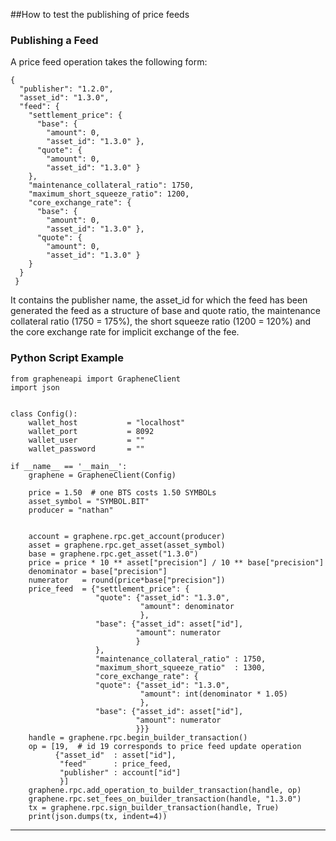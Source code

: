 ##How to test the publishing of price feeds



### Publishing a Feed

A price feed operation takes the following form:

    {
      "publisher": "1.2.0",
      "asset_id": "1.3.0",
      "feed": {
        "settlement_price": {
          "base": {
            "amount": 0,
            "asset_id": "1.3.0" },
          "quote": {
            "amount": 0,
            "asset_id": "1.3.0" }
        },
        "maintenance_collateral_ratio": 1750,
        "maximum_short_squeeze_ratio": 1200,
        "core_exchange_rate": {
          "base": {
            "amount": 0,
            "asset_id": "1.3.0" },
          "quote": {
            "amount": 0,
            "asset_id": "1.3.0" }
        }
      }
     }

It contains the publisher name, the asset_id for which the feed has been generated the feed as a structure of base and quote ratio, the maintenance collateral ratio (1750 = 175%), the short squeeze ratio (1200 = 120%) and the core exchange rate for implicit exchange of the fee.

### Python Script Example

    from grapheneapi import GrapheneClient
    import json


    class Config():
        wallet_host           = "localhost"
        wallet_port           = 8092
        wallet_user           = ""
        wallet_password       = ""

    if __name__ == '__main__':
        graphene = GrapheneClient(Config)

        price = 1.50  # one BTS costs 1.50 SYMBOLs
        asset_symbol = "SYMBOL.BIT"
        producer = "nathan"


        account = graphene.rpc.get_account(producer)
        asset = graphene.rpc.get_asset(asset_symbol)
        base = graphene.rpc.get_asset("1.3.0")
        price = price * 10 ** asset["precision"] / 10 ** base["precision"]
        denominator = base["precision"]
        numerator   = round(price*base["precision"])
        price_feed  = {"settlement_price": {
                       "quote": {"asset_id": "1.3.0",
                                 "amount": denominator
                                 },
                       "base": {"asset_id": asset["id"],
                                "amount": numerator
                                }
                       },
                       "maintenance_collateral_ratio" : 1750,
                       "maximum_short_squeeze_ratio"  : 1300,
                       "core_exchange_rate": {
                       "quote": {"asset_id": "1.3.0",
                                 "amount": int(denominator * 1.05)
                                 },
                       "base": {"asset_id": asset["id"],
                                "amount": numerator
                                }}}
        handle = graphene.rpc.begin_builder_transaction()
        op = [19,  # id 19 corresponds to price feed update operation
              {"asset_id"  : asset["id"],
               "feed"      : price_feed,
               "publisher" : account["id"]
               }]
        graphene.rpc.add_operation_to_builder_transaction(handle, op)
        graphene.rpc.set_fees_on_builder_transaction(handle, "1.3.0")
        tx = graphene.rpc.sign_builder_transaction(handle, True)
        print(json.dumps(tx, indent=4))


***
